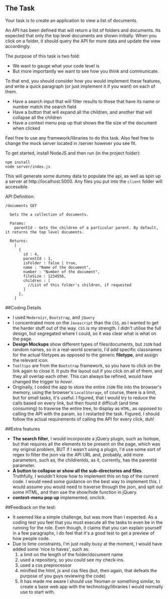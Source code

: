 ## The Task
Your task is to create an application to view a list of documents.

An API has been defined that will return a list of folders and documents. Its expected that only the top level documents are shown initially. When you click on a folder, it should query the API for more data and update the view accordingly.

The purpose of this task is two fold:

  - We want to gauge what your code level is
  - But more importantly we want to see how you think and communicate.

To that end, you should consider how you would implement these features, and write a quick paragraph (or just implement it if you want) on each of them.

  - Have a search input that will filter results to those that have its name or number match the search field
  - Have a button that will expand all the children, and another that will collapse all the children
  - Have a context menu pop up that shows the file size of the document when clicked

Feel free to use any framework/libraries to do this task.
Also feel free to change the mock server located in /server however you see fit.

To get started, install NodeJS and then run (in the project folder):

```
npm install
node server/index.js
```
This will generate some dummy data to populate the api, as well as spin up a server at http://localhost:5000. Any files you put into the `client` folder will accessible.

API Definition:
```
/documents GET
  
  Gets the a collection of documents.

  Params:
    parentId - Gets the children of a particular parent. By default, it returns the top level documents.

  Returns:
    [
      {
        id : 4,
        parentId : 1,
        isFolder : false | true,
        name : "Name of the document",
        number : "Number of the document",
        fileSize : 1234556,
        children : [
          //List of this folder's children, if requested
        ]
      },
    ]
```

##Coding Details
- I used `Modernizr`, `Bootstrap`, and `jQuery` 
- I concentrated more on the `Javascript` than the `CSS`, as I wanted to get the harder stuff out of the way. `CSS` is my strength.  I didn't utilise the full design, but segregated where I could, so it was clear what is what on the page.
- **Design Mockups** show different types of files/documents, but `JSON` had random names, so in a real-world scenario, I'd add specific classnames for the actual filetypes as opposed to the generic **filetype**, and assign the relevant icon.
- `Tooltips` are from the `Bootstrap` framework, so you have to click on the link again to close it.  It puts the layout out if you click on all of them, and they all overlap each other.  This can always be refined, would have changed the trigger to *hover*.
- Originally, I coded the app to store the entire `JSON` file into the browser's memory, using the browser's `LocalStorage`, of course, there is a limit, but for small tasks, it's useful.  I figured, that I would try to reduce the calls based on every link, but then found it difficult (and time consuming) to traverse the entire tree, to display as `HTML`, as opposed to calling the API with the param, so I restarted the task.  Figured, I should follow the actual requirements of calling the API for every click, duh!

##Extra features
- **The search filter**, I would incorporate a jQuery plugin, such as Isotope, but that requires all the elements to be present on the page, which was my original problem, BUT if I wasn't using a plugin, I'd use some sort of regex to filter the json via the API URL and, probably, add more parameters, such as, the childrenIds, as it, currently, has the parentId parameter.
- **A button to collapse or show all the sub-directories and files**.  Truthfully, I wouldn't know how to implement this on top of the current code.  I would need some guidance on the best way to implement this.  I would assume you would need to traverse through the json, and spit out some HTML, and then use the show/hide function in jQuery.
- **context-menu pop up** implemented, onclick.

##Feedback on the test:
- It seemed like a simple challenge, but was more than I expected. As a coding test you feel that you must execute all the tasks to even be in the running for the role.  Even though, it claims that you can explain yourself in a few paragraphs, I do feel that it's a good test to get a preview of how people code.
- Due to time constraints, I'm just really busy at the moment, I would have added some 'nice to haves', such as:
  1. a limit on the length of the folder/document name
  2. used a repository, so you could see my check-ins.
  3. used a css preprocessor
  4. minified the html, js and css files (but, then again, that defeats the purpose of you guys reviewing the code)
  5. It has made me aware I should use Yeoman or something similar, to create a base web app with the technology/libraries I would normally use to start with.
